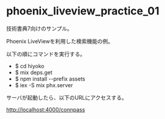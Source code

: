 # phoenix_liveview_practice_01

技術書典7向けのサンプル。

Phoenix LiveViewを利用した検索機能の例。

以下の順にコマンドを実行する。

 * $ cd hiyoko
 * $ mix deps.get
 * $ npm install --prefix assets
 * $ iex -S mix phx.server

サーバが起動したら、以下のURLにアクセスする。

<http://localhost:4000/connpass>

